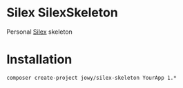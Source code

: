Silex SilexSkeleton
===

Personal [Silex](http://silex.sensiolabs.org) skeleton

Installation
===

`composer create-project jowy/silex-skeleton YourApp 1.*`

